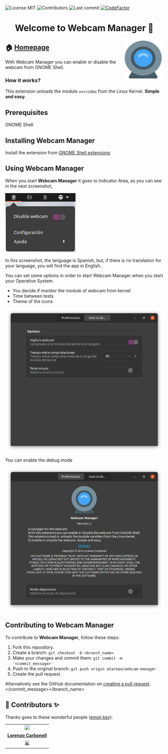 
<!-- start project-info -->
<!--
project_title: Webcam Manager
github_project: https://github.com/atareao/webcam-manager
license: MIT
icon: /datos/Sync/Programacion/gnome-shell/webcam-manager@atareao.es/icons/webcam-manager.svg
homepage: https://www.atareao.es/aplicacion/desactivar-tu-webcam/
license-badge: True
contributors-badge: True
lastcommit-badge: True
codefactor-badge: True
--->

<!-- end project-info -->

<!-- start badges -->

![License MIT](https://img.shields.io/badge/license-MIT-green)
![Contributors](https://img.shields.io/github/contributors-anon/atareao/webcam-manager)
![Last commit](https://img.shields.io/github/last-commit/atareao/webcam-manager)
[![CodeFactor](https://www.codefactor.io/repository/github/atareao/webcam-manager/badge/master)](https://www.codefactor.io/repository/github/atareao/webcam-manager/overview/master)
<!-- end badges -->

<!-- start description -->
<h1 align="center">Welcome to <span id="project_title">Webcam Manager</span> 👋</h1>
<p>
<a href="https://www.atareao.es/aplicacion/desactivar-tu-webcam/" id="homepage" rel="nofollow">
<img align="right" height="128" id="icon" src="icons/webcam-manager.svg" width="128"/>
</a>
</p>
<h2>🏠 <a href="https://www.atareao.es/aplicacion/desactivar-tu-webcam/" id="homepage">Homepage</a></h2>
<p>With <span id="project_title">Webcam Manager</span> you can enable or disable the webcam from GNOME Shell.</p>

### How it works?

This extension unloads the module `uvcvideo` from the Linux Kernel. **Simple and easy**.
<!-- end description -->

<!-- start prerequisites -->
## Prerequisites

GNOME Shell



<!-- end prerequisites -->

<!-- start installing -->
## Installing <span id="project_title">Webcam Manager</span>

Install the extension from <a href="https://extensions.gnome.org/extension/1477/webcam-manager/">GNOME Shell extensions</a>



<!-- end installing -->

<!-- start using -->
## Using <span id="project_title">Webcam Manager</span>

When you start **<span id="project_title">Webcam Manager</span>** it goes to Indicator Area, as you can see in the next screenshot,

![webcam manager](./screenshots/screenshot_01.png)

In this screenshot, the language is Spanish, but, if there is no translation for your language, you will find the app in English.

You can set some options in order to start <span id="project_title">Webcam Manager</span> when you start your Operative System.

* You decide if monitor the module of webcam from kernel
* Time between tests
* Theme of the icons

![webcam manager options](./screenshots/screenshot_02.png)

You can enable the debug mode

![webcam manager about](./screenshots/screenshot_03.png)



<!-- end using -->

<!-- start contributing -->
## Contributing to <span id="project_title">Webcam Manager</span>

To contribute to **<span id="project_title">Webcam Manager</span>**, follow these steps:

1. Fork this repository.
2. Create a branch: `git checkout -b <branch_name>`.
3. Make your changes and commit them: `git commit -m '<commit_message>'`
4. Push to the original branch: `git push origin atareao/webcam-manager`
5. Create the pull request.

Alternatively see the GitHub documentation on [creating a pull request](https://help.github.com/en/github/collaborating-with-issues-and-pull-requests/creating-a-pull-request).
</commit_message></branch_name>

<!-- end contributing -->

<!-- start contributors -->
## 👤 Contributors ✨

Thanks goes to these wonderful people ([emoji key](https://allcontributors.org/docs/en/emoji-key)):



<!-- end contributors -->

<!-- start table-contributors -->

<table id="contributors">
	<tr id="info_avatar">
		<td id="atareao" align="center">
			<a href="https://github.com/atareao">
				<img src="https://avatars3.githubusercontent.com/u/298055?v=4" width="100px"/>
			</a>
		</td>
	</tr>
	<tr id="info_name">
		<td id="atareao" align="center">
			<a href="https://github.com/atareao">
				<strong>Lorenzo Carbonell</strong>
			</a>
		</td>
	</tr>
	<tr id="info_commit">
		<td id="atareao" align="center">
			<a href="/commits?author=atareao">
				<span id="role">💻</span>
			</a>
		</td>
	</tr>
</table>
<!-- end table-contributors -->

